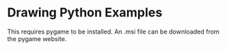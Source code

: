 # Drawing Python Examples

This requires pygame to be installed. An .msi file can be downloaded from the pygame website.